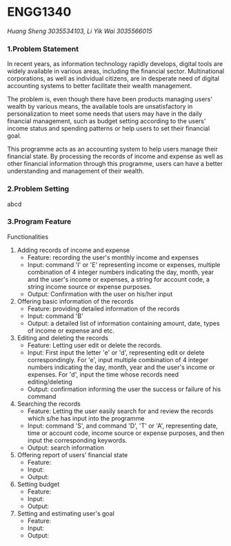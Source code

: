 # __ENGG1340__
*Huang Sheng 3035534103, Li Yik Wai 3035566015*

### **1.Problem Statement**
  In recent years, as information technology rapidly develops, digital tools are widely available in various areas, including the financial sector. Multinational corporations, as well as individual citizens, are in desperate need of digital accounting systems to better facilitate their wealth management. 

  The problem is, even though there have been products managing users' wealth by various means, the available tools are unsatisfactory in personalization to meet some needs that users may have in the daily financial management, such as budget setting according to the users' income status and spending patterns or help users to set their financial goal. 

  This programme acts as an accounting system to help users manage their financial state. By processing the records of income and expense as well as other financial information through this programme, users can have a better understanding and management of their wealth. 
  
### **2.Problem Setting**
  abcd

### **3.Program Feature**
  Functionalities
  1. Adding records of income and expense
     - Feature: recording the user's monthly income and expenses
     - Input: command 'I' or 'E' representing income or expenses, multiple combination of 4 integer numbers indicating the day, month, year and the user's income or expenses, a string for account code, a string income source or expense purposes.
     - Output: Confirmation with the user on his/her input
  2. Offering basic information of the records
     - Feature: providing detailed information of the records
     - Input: command 'B'
     - Output: a detailed list of information containing amount, date, types of income or expense and etc.
  3. Editing and deleting the records 
     - Feature: Letting user edit or delete the records.
     - Input: First input the letter 'e' or 'd', representing edit or delete correspondingly. For 'e', input multiple combination of 4 integer numbers indicating the day, month, year and the user's income or expenses. For 'd', input the time whose records need editing/deleting
     - Output: confirmation informing the user the success or failure of his command
  4. Searching the records
     - Feature: Letting the user easily search for and review the records which s/he has input into the programme
     - Input: command 'S', and command 'D', 'T' or 'A', representing date, time or account code, income source or expense purposes, and then input the corresponding keywords.
     - Output: search information
  5. Offering report of users’ financial state
     - Feature:
     - Input:
     - Output:
  6. Setting budget
     - Feature:
     - Input:
     - Output:
  7. Setting and estimating user's goal
     - Feature:
     - Input:
     - Output:
